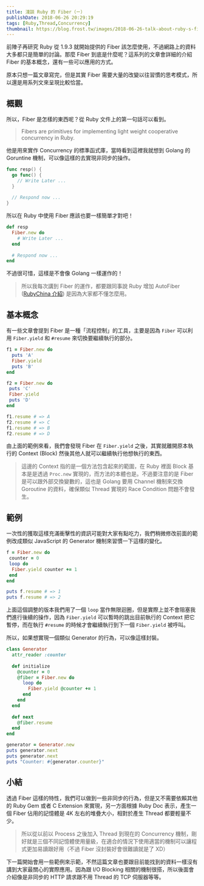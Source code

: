 ```yaml
---
title: 淺談 Ruby 的 Fiber（ㄧ）
publishDate: 2018-06-26 20:29:19
tags: [Ruby,Thread,Concurrency]
thumbnail: https://blog.frost.tw/images/2018-06-26-talk-about-ruby-s-fiber-part-1/thumbnail.jpg
---
```


前陣子再研究 Ruby 從 1.9.3 就開始提供的 Fiber 該怎麼使用，不過網路上的資料大多都只是簡單的討論。那麼 Fiber 到底是什麼呢？這系列的文章會詳細的介紹 Fiber 的基本概念，還有一些可以應用的方式。

<!--more-->

原本只想一篇文章寫完，但是其實 Fiber 需要大量的改變以往習慣的思考模式，所以還是用系列文來呈現比較恰當。

## 概觀

所以，Fiber 是怎樣的東西呢？從 Ruby 文件上的第一句話可以看到。

> Fibers are primitives for implementing light weight cooperative concurrency in Ruby.

他是用來實作 Concurrency 的標準函式庫，當時看到這裡我就想到 Golang 的 Goruntine 機制，可以像這樣的去實現非同步的操作。

```go
func resp() {
  go func() {
    // Write Later ...
  }
  
  // Respond now ...
}
```

所以在 Ruby 中使用 Fiber 應該也要一樣簡單才對吧！

```ruby
def resp
  Fiber.new do
    # Write Later ...
  end
  
  # Respond now ...
end
```

不過很可惜，這樣是不會像 Golang 一樣運作的！

> 所以我每次講到 Fiber 的運作，都要跟同事說 Ruby 增加 AutoFiber ([RubyChina 介紹](https://ruby-china.org/topics/34992)) 是因為大家都不懂怎麼用。

## 基本概念

有一些文章會提到 Fiber 是一種「流程控制」的工具，主要是因為 `Fiber` 可以利用 `Fiber.yield` 和 `#resume` 來切換要繼續執行的部分。

```ruby
f1 = Fiber.new do
  puts 'A'
  Fiber.yield
  puts 'B'
end

f2 = Fiber.new do
 puts 'C'
 Fiber.yield
 puts 'D'
end

f1.resume # => A
f2.resume # => C
f1.resume # => B
f2.resume # => D
```

由上面的範例來看，我們會發現 Fiber 在 `Fiber.yield` 之後，其實就離開原本執行的 Context (Block) 然後其他人就可以繼續執行他想執行的東西。

> 這邊的 Context 指的是一個方法包含起來的範圍，在 Ruby 裡面 Block 基本是是透過 `Proc.new` 實現的，而方法的本體也是。不過要注意的是 Fiber 是可以跟外部交換變數的，這也是 Golang 要用 Channel 機制來交換 Goroutine 的資料，確保類似 Thread 實現的 Race Condition 問題不會發生。

## 範例

一次性的獲取這樣充滿衝擊性的資訊可能對大家有點吃力，我們稍微修改前面的範例改成類似 JavaScript 的 Generator 機制來習慣一下這樣的變化。

```ruby
f = Fiber.new do
 counter = 0
 loop do
  Fiber.yield counter += 1
 end
end

puts f.resume # => 1
puts f.resume # => 2
```

上面這個調整的版本我們用了一個 `loop` 當作無限迴圈，但是實際上並不會阻塞我們進行後續的操作，因為 `Fiber.yield` 可以暫時的跳出目前執行的 Context 把它暫停，而在執行 `#resume` 的時候才會繼續執行到下一個 `Fiber.yield` 被呼叫。

所以，如果想實現一個類似 Generator 的行為，可以像這樣封裝。

```ruby
class Generator
  attr_reader :counter
  
  def initialize
    @counter = 0
    @fiber = Fiber.new do
      loop do
        Fiber.yield @counter += 1
      end
    end
  end
  
  def next
    @fiber.resume
  end
end

generator = Generator.new
puts generator.next
puts generator.next
puts "Counter: #{generator.counter}"
```

## 小結

透過 Fiber 這樣的特性，我們可以做到一些非同步的行為，但是又不需要依賴其他的 Ruby Gem 或者 C Extension 來實現，另一方面根據 Ruby Doc 表示，產生一個 Fiber 佔用的記憶體是 4K 左右的堆疊大小，相對於產生 Thread 都要輕量不少。

> 所以從以前以 Process 之後加入 Thread 到現在的 Concurrency 機制，剛好就是三個不同記憶體使用量級，在適合的情況下使用適當的機制可以讓程式更加易讀跟好用（不過 Fiber 沒封裝好會很難讀就是了 XD）

下一篇開始會用一些範例來示範，不然這篇文章也要跟目前能找到的資料一樣沒有講到大家最關心的實際應用。因為跟 I/O Blocking 相關的機制很搭，所以後面會介紹像是非同步的 HTTP 請求跟不用 Thread 的 TCP 伺服器等等。
